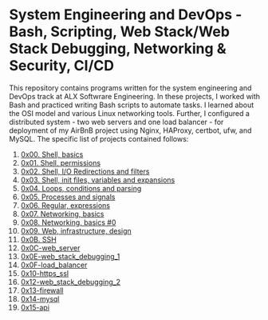 # System Engineering and DevOps - Bash, Scripting, Web Stack/Web Stack Debugging, Networking & Security, CI/CD

This repository contains programs written for the system engineering and DevOps
track at ALX Softwrare Engineering. In these projects, I worked with Bash and practiced
writing Bash scripts to automate tasks. I learned about the OSI model and
various Linux networking tools. Further, I configured a distributed system -
two web servers and one load balancer - for deployment of my AirBnB project
using Nginx, HAProxy, certbot, ufw, and MySQL. The specific list of projects
contained follows:

1. [0x00. Shell, basics](./0x00-shell_basics)
2. [0x01. Shell, permissions](./0x01-shell_permissions)
3. [0x02. Shell, I/O Redirections and filters](./0x02-shell_redirections)
4. [0x03. Shell, init files, variables and expansions](./0x03-shell_variables_expansions)
5. [0x04. Loops, conditions and parsing](./0x04-loops_conditions_and_parsing)
6. [0x05. Processes and signals](./0x05-processes_and_signals)
7. [0x06. Regular, expressions](./0x06-regular_expressions)
8. [0x07. Networking, basics](./0x07-networking_basics)
9. [0x08. Networking, basics #0](./0x08-networking_basics_2)
10. [0x09. Web, infrastructure, design](./0x09-web_infrastructure_design)
11. [0x0B. SSH](./0x0B-ssh)
12. [0x0C-web_server](./0x0C-web_server)
13. [0x0E-web_stack_debugging_1](./0x0E-web_stack_debugging_1)
14. [0x0F-load_balancer](./0x0F-load_balancer)
15. [0x10-https_ssl](./0x10-https_ssl)
16. [0x12-web_stack_debugging_2](./0x12-web_stack_debugging_2)
17. [0x13-firewall](./0x13-firewall)
18. [0x14-mysql](./0x14-mysql)
19. [0x15-api](./0x15-api)
